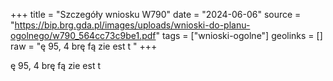 +++
title = "Szczegóły wniosku W790"
date = "2024-06-06"
source = "https://bip.brg.gda.pl/images/uploads/wnioski-do-planu-ogolnego/w790_564cc73c9be1.pdf"
tags = ["wnioski-ogolne"]
geolinks = []
raw = "ę 95, 4 brę fą zie est t "
+++

ę 95, 4 brę fą zie est t



